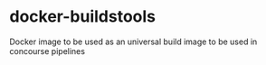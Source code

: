 # docker-buildstools

Docker image to be used as an universal build image to be used in concourse pipelines
